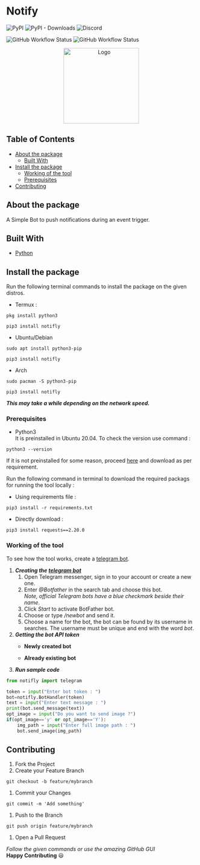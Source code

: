 # Notify
![PyPI](https://img.shields.io/pypi/v/notifly?logo=github&style=for-the-badge)
![PyPI - Downloads](https://img.shields.io/pypi/dm/notifly?color=green&style=for-the-badge&logo=github)
![Discord](https://img.shields.io/discord/760088481224851476?label=DISCORD&logo=discord&logoColor=green&style=for-the-badge)

![GitHub Workflow Status](https://img.shields.io/github/workflow/status/rexdivakar/telegram-notifly/Python%20application?&style=flat-square)
![GitHub Workflow Status](https://img.shields.io/github/workflow/status/rexdivakar/telegram-notifly/Upload%20Python%20Package?label=Upload%20Python%20Package&style=flat-square)


<p align="center">	<p align="center">
<img src="https://raw.githubusercontent.com/rexdivakar/Telegram-Notifly/main/others/bot.png" width="200" alt="Logo">

## Table of Contents
* [About the package](#about-the-package)
  * [Built With](#built-with)
* [Install the package](#install-the-package)
  * [Working of the tool](#working-of-the-tool)
  * [Prerequisites](#prerequisites)
* [Contributing](#contributing)

## About the package
A Simple Bot to push notifications during an event trigger.

## Built With
* [Python][1]

## Install the package
Run the following terminal commands to install the package on the given distros.
* Termux :
```
pkg install python3 
```
```
pip3 install notifly
```
* Ubuntu/Debian
```
sudo apt install python3-pip
```
```
pip3 install notifly
```
* Arch
```
sudo pacman -S python3-pip
```
```
pip3 install notifly
```
***This may take a while depending on the network speed.***
### Prerequisites
* Python3<br>
It is preinstalled in Ubuntu 20.04. To check the version use command :
```
python3 --version
```
If it is not preinstalled for some reason, proceed [here][4] and download as per requirement.

Run the following command in terminal to download the required packags for running the tool locally : 
* Using requirements file :
```
pip3 install -r requirements.txt
```
* Directly download :
```
pip3 install requests==2.20.0
```
### Working of the tool
To see how the tool works, create a [telegram bot][2].
1. ***Creating the [telegram bot][0]***
   1. Open Telegram messenger, sign in to your account or create a new one.
   1. Enter _@Botfather_ in the search tab and choose this bot.<br>*Note, official Telegram bots have a blue checkmark beside their name*.<br>
   1. Click _Start_ to activate BotFather bot.<br>
   1. Choose or type _/newbot_ and send it.<br>
   1. Choose a name for the bot, the bot can be found by its username in searches. The username must be unique and end with the word _bot_.<br>
1. ***Getting the bot API token***
   * **Newly created bot**<br>

   * **Already existing bot**<br>
1. ***Run sample code***
```python
from notifly import telegram

token = input("Enter bot token : ")
bot=notifly.BotHandler(token)
text = input("Enter text message : ")
print(bot.send_message(text))
opt_image = input("Do you want to send image ?")
if(opt_image=='y' or opt_image=='Y'):
    img_path = input("Enter full image path : ")
    bot.send_image(img_path)
```
## Contributing
1. Fork the Project
1. Create your Feature Branch 
```
git checkout -b feature/mybranch
```
1. Commit your Changes 
```
git commit -m 'Add something'
```
1. Push to the Branch 
```
git push origin feature/mybranch
```
1. Open a Pull Request

*Follow the given commands or use the amazing GitHub GUI*
<br>**Happy Contributing** :smiley:

[contributors-shield]: https://img.shields.io/github/contributors/rexdivakar/Telegram-Notifly.svg?style=flat-square
[contributors-url]: https://github.com/rexdivakar/Telegram-Notifly/graphs/contributors
[forks-shield]: https://img.shields.io/github/forks/rexdivakar/Telegram-Notifly.svg?style=flat-square
[forks-url]: https://github.com/rexdivakar/Telegram-Notifly/network/members
[stars-shield]: https://img.shields.io/github/stars/rexdivakar/Telegram-Notifly.svg?style=flat-square
[stars-url]: https://github.com/rexdivakar/Telegram-Notifly/stargazers
[issues-shield]: https://img.shields.io/github/issues/rexdivakar/Telegram-Notifly.svg?style=flat-square
[issues-url]: https://github.com/rexdivakar/Telegram-Notifly/issues
[license-shield]: https://img.shields.io/github/license/rexdivakar/Telegram-Notifly.svg?style=flat-square
[license-url]: https://github.com/rexdivakar/Telegram-Notifly/blob/master/LICENSE.txt
[0]:https://core.telegram.org/bots
[1]:https://www.python.org/
[2]:https://telegram.org/blog/bot-revolution
[4]:https://www.python.org/downloads/
